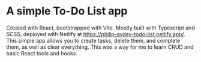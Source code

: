 # A simple To-Do List app
Created with React, bootstrapped with Vite. Mostly built with Typescript and SCSS, deployed with Netlify at https://philip-avdey-todo-list.netlify.app/. 
This simple app allows you to create tasks, delete them, and complete them, as well as clear everything. This was a way for me to learn CRUD and basic React tools and hooks. 

